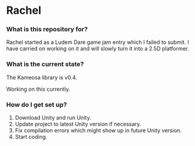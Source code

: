 # Rachel

### What is this repository for?

Rachel started as a Ludem Dare game jam entry which I failed to submit. I have carried on working on it and will slowly turn it into a 2.5D platformer.

### What is the current state?

The Kameosa library is v0.4.

Working on this currently.

### How do I get set up?

1. Download Unity and run Unity.
2. Update project to latest Unity version if necessary.
3. Fix compilation errors which might show up in future Unity version.
4. Start coding.